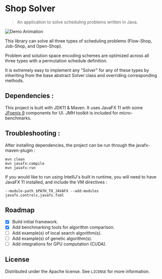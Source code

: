 # Shop Solver
> An application to solve scheduling problems written in Java.

![Demo Animation](https://i.imgur.com/MT5ZHKp.gif)

This library can solve all three types of scheduling problems (Flow-Shop, Job-Shop, and Open-Shop).

Problem and solution space encoding schemes are optimized across all three types with a permutation schedule definition. 

It is extremely easy to implement any "Solver" for any of these types by inheriting from the base abstract Solver class and overriding corresponding methods.


## Dependencies :

This project is built with JDK11 & Maven. It uses JavaFX 11 with some [JFoenix 9](https://github.com/jfoenixadmin/JFoenix) components for UI. JMH toolkit is included for micro-benchmarks.

## Troubleshooting :

After installing dependencies, the project can be run through the javafx-maven-plugin :

    mvn clean
    mvn javafx:compile
    mvn javafx:run

If you would like to run using IntelliJ's built in runtime, you will need to have JavaFX 11 installed, and include the VM directives : 

    --module-path $PATH_TO_JAVAFX --add-modules javafx.controls,javafx.fxml

## Roadmap

- [x] Build initial framework.
- [x] Add benchmarking tools for algorithm comparison.
- [ ] Add example(s) of local search algorithm(s).
- [ ] Add example(s) of genetic algorithm(s).
- [ ] Add integrations for GPU computation (CUDA).

## License

Distributed under the Apache license. See ``LICENSE`` for more information.
